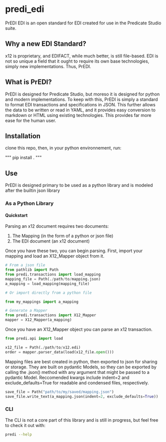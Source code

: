 # predi_edi

PrEDI EDI is an open standard for EDI created for use in the Predicate Studio suite.

## Why a new EDI Standard?

x12 is proprietary, and EDIFACT, while much better, is still file-based. EDI is not so unique a field that it ought to require its own base technologies, simply new implementations. Thus, PrEDI.

## What is PrEDI?

PrEDI is designed for Predicate Studio, but moreso it is designed for python and modern implementations. To keep with this, PrEDI is simply a standard to format EDI transactions and specifications in JSON. This further allows the data to be written or read in YAML, and it provides easy conversion to markdown or HTML using existing technologies. This provides far more ease for the human user.

## Installation

clone this repo, then, in your python environnement, run:

"""
pip install .
"""

## Use

PrEDI is designed primary to be used as a python library and is modeled after the builtin json library

### As a Python Library

#### Quickstart

Parsing an x12 document requires two documents:

1. The Mapping (in the form of a python or json file)
2. The EDI document (an x12 document)

Once you have these two, you can begin parsing. First, import your mapping and load an X12_Mapper object from it.

```python
# From a json file
from pathlib import Path
from predi.transactions import load_mapping
mapping_file = Path(./path/to/mapping.json)
a_mapping = load_mapping(mapping_file)

# Or import directly from a python file

from my_mappings import a_mapping

# Generate a Mapper
from predi.transactions import X12_Mapper
mapper = X12_Mapper(a_mapping)
```

Once you have an X12_Mapper object you can parse an x12 transaction.

```python
from predi.api import load

x12_file = Path(./path/to/x12.edi)
order = mapper.parser_data(load(x12_file.open()))
```

Mapping files are best created in python, then exported to json for sharing or storage.
They are built on pydantic Models, so they can be exported by calling the .json() method with any argument that might be passed to a pydantic Model. Reccomended kwargs include indent=2 and exclude_defaults=True for readable and condensed files, respectively.

```python
save_file = Path("path/to/my/saved/mapping.json")
save_file.write_text(a_mapping.json(indent=2, exclude_defaults=True))
```

### CLI

The CLI is not a core part of this library and is still in progress, but feel free to check it out with:

```bash
predi --help
```
